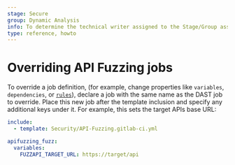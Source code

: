 ```yaml
---
stage: Secure
group: Dynamic Analysis
info: To determine the technical writer assigned to the Stage/Group associated with this page, see https://about.gitlab.com/handbook/product/ux/technical-writing/#assignments
type: reference, howto
---
```


# Overriding API Fuzzing jobs

To override a job definition, (for example, change properties like `variables`, `dependencies`, or [`rules`](../../../../ci/yaml/index.md#rules)),
declare a job with the same name as the DAST job to override. Place this new job after the template
inclusion and specify any additional keys under it. For example, this sets the target APIs base URL:

```yaml
include:
  - template: Security/API-Fuzzing.gitlab-ci.yml

apifuzzing_fuzz:
  variables:
    FUZZAPI_TARGET_URL: https://target/api
```
